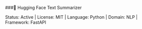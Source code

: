 

###🤖 Hugging Face Text Summarizer

Status: Active | License: MIT | Language: Python | Domain: NLP | Framework: FastAPI
